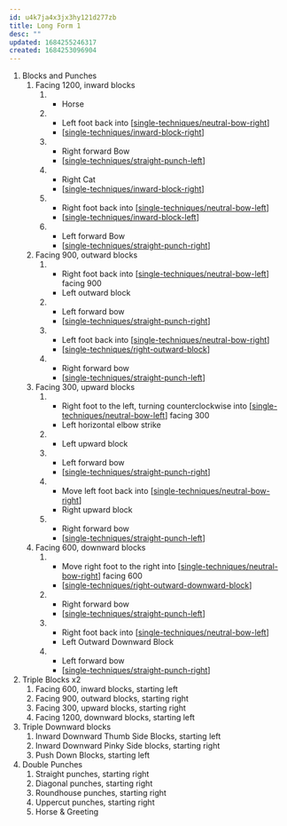 ```yaml
---
id: u4k7ja4x3jx3hy121d277zb
title: Long Form 1
desc: ""
updated: 1684255246317
created: 1684253096904
---
```


1. Blocks and Punches
   1. Facing 1200, inward blocks
      1. - Horse
      2. - Left foot back into [[single-techniques/neutral-bow-right]]
         - [[single-techniques/inward-block-right]]
      3. - Right forward Bow
         - [[single-techniques/straight-punch-left]]
      4. - Right Cat
         - [[single-techniques/inward-block-right]]
      5. - Right foot back into [[single-techniques/neutral-bow-left]]
         - [[single-techniques/inward-block-left]]
      6. - Left forward Bow
         - [[single-techniques/straight-punch-right]]
   1. Facing 900, outward blocks
      1. - Right foot back into [[single-techniques/neutral-bow-left]] facing 900
         - Left outward block
      2. - Left forward bow
         - [[single-techniques/straight-punch-right]]
      3. - Left foot back into [[single-techniques/neutral-bow-right]]
         - [[single-techniques/right-outward-block]]
      4. - Right forward bow
         - [[single-techniques/straight-punch-left]]
   1. Facing 300, upward blocks
      1. - Right foot to the left, turning counterclockwise into [[single-techniques/neutral-bow-left]] facing 300
         - Left horizontal elbow strike
      2. - Left upward block
      3. - Left forward bow
         - [[single-techniques/straight-punch-right]]
      4. - Move left foot back into [[single-techniques/neutral-bow-right]]
         - Right upward block
      5. - Right forward bow
         - [[single-techniques/straight-punch-left]]
   1. Facing 600, downward blocks
      1. - Move right foot to the right into [[single-techniques/neutral-bow-right]] facing 600
         - [[single-techniques/right-outward-downward-block]]
      2. - Right forward bow
         - [[single-techniques/straight-punch-left]]
      3. - Right foot back into [[single-techniques/neutral-bow-left]]
         - Left Outward Downward Block
      4. - Left forward bow
         - [[single-techniques/straight-punch-right]]
2. Triple Blocks x2
   1. Facing 600, inward blocks, starting left
   2. Facing 900, outward blocks, starting right
   3. Facing 300, upward blocks, starting right
   4. Facing 1200, downward blocks, starting left
3. Triple Downward blocks
   1. Inward Downward Thumb Side Blocks, starting left
   2. Inward Downward Pinky Side blocks, starting right
   3. Push Down Blocks, starting left
4. Double Punches
   1. Straight punches, starting right
   2. Diagonal punches, starting right
   3. Roundhouse punches, starting right
   4. Uppercut punches, starting right
   5. Horse & Greeting

[//begin]: # "Autogenerated link references for markdown compatibility"
[single-techniques/neutral-bow-right]: ../single-techniques/neutral-bow-right.md "Right Neutral Bow"
[single-techniques/inward-block-right]: ../single-techniques/inward-block-right.md "Right Inward Block"
[single-techniques/straight-punch-left]: ../single-techniques/straight-punch-left.md "Left Straight Punch"
[single-techniques/neutral-bow-left]: ../single-techniques/neutral-bow-left.md "Left Neutral Bow"
[single-techniques/inward-block-left]: ../single-techniques/inward-block-left.md "Left Inward Block"
[single-techniques/straight-punch-right]: ../single-techniques/straight-punch-right.md "Right Straight Punch"
[single-techniques/right-outward-block]: ../single-techniques/right-outward-block.md "Right Outward Block"
[single-techniques/right-outward-downward-block]: ../single-techniques/right-outward-downward-block.md "Right Outward Downward Block"
[//end]: # "Autogenerated link references"
